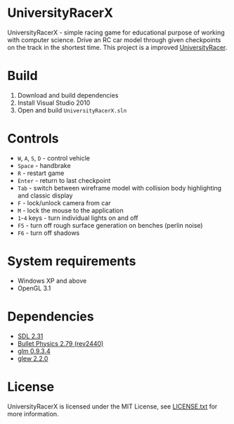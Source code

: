 # UniversityRacerX

UniversityRacerX - simple racing game for educational purpose of working with computer science. Drive an RC car model through given checkpoints on the track in the shortest time. This project is a improved [UniversityRacer](https://github.com/david-sabata/UniversityRacer).

# Build

1. Download and build dependencies
2. Install Visual Studio 2010
3. Open and build `UniversityRacerX.sln`

# Controls

* `W`, `A`, `S`, `D` - control vehicle
* `Space` - handbrake
* `R` - restart game
* `Enter` - return to last checkpoint
* `Tab` - switch between wireframe model with collision body highlighting and classic display
* `F` - lock/unlock camera from car
* `M` - lock the mouse to the application
* `1`-`4` keys - turn individual lights on and off
* `F5` - turn off rough surface generation on benches (perlin noise)
* `F6` - turn off shadows

# System requirements

* Windows XP and above
* OpenGL 3.1

# Dependencies

* [SDL 2.31](https://github.com/libsdl-org/SDL/tree/SDL2)
* [Bullet Physics 2.79 (rev2440)](https://code.google.com/archive/p/bullet/downloads)
* [glm 0.9.3.4](https://github.com/g-truc/glm/releases/tag/0.9.3.4)
* [glew 2.2.0](https://github.com/nigels-com/glew/releases/tag/glew-2.2.0)

# License

UniversityRacerX is licensed under the MIT License, see [LICENSE.txt](https://github.com/misha-samoylov/UniversityRacerX/blob/master/LICENSE.txt) for more information.

